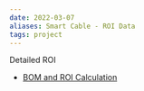 ```yaml
---
date: 2022-03-07
aliases: Smart Cable - ROI Data
tags: project
---
```


Detailed ROI
- [BOM and ROI Calculation](https://docs.google.com/spreadsheets/d/1FVqE8_ikC8STUOk1x2Zsw0tArQnWemq6f9KM6UDbmtI/edit?usp=sharing)
